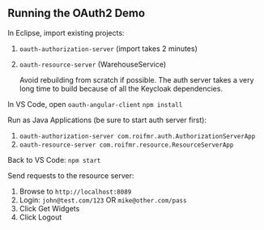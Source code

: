 ## Running the OAuth2 Demo

In Eclipse, import existing projects:
1. `oauth-authorization-server` (import takes 2 minutes)
2. `oauth-resource-server` (WarehouseService)

	Avoid rebuilding from scratch if possible. 
	The auth server takes a very long time to build because of all the Keycloak dependencies.
	
In VS Code, open `oauth-angular-client`
	`npm install`
	
Run as Java Applications (be sure to start auth server first):
1. `oauth-authorization-server com.roifmr.auth.AuthorizationServerApp`
2. `oauth-resource-server com.roifmr.resource.ResourceServerApp`

Back to VS Code: `npm start`

Send requests to the resource server:	
1. Browse to `http://localhost:8089`
2. Login: `john@test.com/123`  OR  `mike@other.com/pass`
3. Click Get Widgets
4. Click Logout
